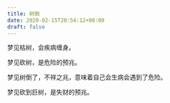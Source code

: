 ```yaml
---
title: 树倒
date: 2020-02-15T20:54:12+08:00
draft: false
---
```


梦见枯树，会疾病缠身。

梦见砍树，是危险的预兆。

梦见树倒了，不祥之兆，意味着自己会生病会遇到了危险。

梦见砍到巨树，是失财的预兆。
